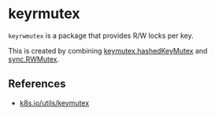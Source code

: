 # keyrmutex

`keyrwmutex` is a package that provides R/W locks per key.

This is created by combining [keymutex.hashedKeyMutex](https://pkg.go.dev/k8s.io/utils/keymutex#NewHashed) and [sync.RWMutex](https://pkg.go.dev/sync#RWMutex).

## References

- [k8s.io/utils/keymutex](github.com/kubernates/utils)
